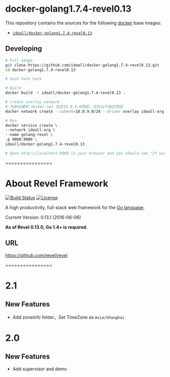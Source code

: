 
# docker-golang1.7.4-revel0.13


This repository contains the sources for the following [docker](https://docker.io) base images:
- [`idoall/docker-golang1.7.4-revel0.13`](https://hub.docker.com/r/idoall/docker-golang1.7.4-revel0.13/)


## Developing

```bash
# Pull image
git clone https://github.com/idoall/docker-golang1.7.4-revel0.13.git
cd docker-golang1.7.4-revel0.13

# hack hack hack

# Build
docker build -t idoall/docker-golang1.7.4-revel0.13 .

# create overlay network
# 为新创建的 docker-net 指定10.0.9.0网段，也可以不指定网段
docker network create --subnet=10.0.9.0/24 --driver overlay idoall-org

# Run
docker service create \
--network idoall-org \
--name golang-revel \
-p 9000:9000 \
idoall/docker-golang1.7.4-revel0.13

# Open http://localhost:9000 in your browser and you should see "It works!"
```



================



# About Revel Framework

[![Build Status](https://secure.travis-ci.org/revel/revel.svg?branch=master)](http://travis-ci.org/revel/revel)  [![License](https://img.shields.io/badge/license-MIT-blue.svg)](LICENSE)

A high productivity, full-stack web framework for the [Go language](http://www.golang.org).

Current Version: 0.13.1 (2016-06-06)

**As of Revel 0.13.0, Go 1.4+ is required.**

## URL

https://github.com/revel/revel



================

# 2.1

## New Features

- Add zoneinfo folder，Set TimeZone as `Asia/Shanghai`

# 2.0

## New Features

- Add supervisor and demo